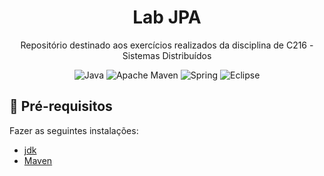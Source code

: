 <h1 align='center'>Lab JPA</h1>
<p align="center">Repositório destinado aos exercícios realizados da disciplina de C216 - Sistemas Distribuídos</p>

<div align="center">

![Java](https://img.shields.io/badge/Java-%23ED8B00.svg?style=plastic&logo=java&logoColor=white)
![Apache Maven](https://img.shields.io/badge/Apache_Maven-C71A36?style=plastic&logo=apachemaven&logoColor=white)
![Spring](https://img.shields.io/badge/Spring-%236DB33F.svg?style=plastic&logo=spring&logoColor=white)
![Eclipse](https://img.shields.io/badge/Eclipse-2C2255?style=plastic&logo=eclipse&logoColor=white)

</div>

## 📜 Pré-requisitos

<p> Fazer as seguintes instalações:

- [jdk](https://www.oracle.com/java/technologies/javase/jdk11-archive-downloads.html)
- [Maven](https://maven.apache.org/download.cgi)
